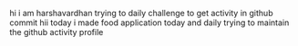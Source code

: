 hi i am harshavardhan  trying to daily challenge to get activity in github commit
 hii today i made food application
today and daily trying to maintain the github activity profile   
   
